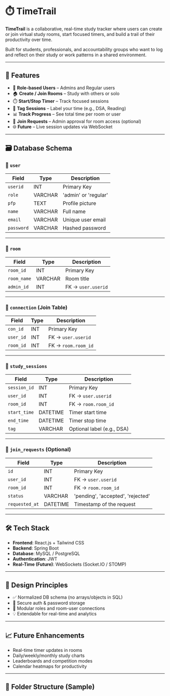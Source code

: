 # ⏱️ TimeTrail

**TimeTrail** is a collaborative, real-time study tracker where users can create or join virtual study rooms, start focused timers, and build a trail of their productivity over time.

Built for students, professionals, and accountability groups who want to log and reflect on their study or work patterns in a shared environment.

---

## 🚀 Features

- 👤 **Role-based Users** – Admins and Regular users
- 🏠 **Create / Join Rooms** – Study with others or solo
- ⏱️ **Start/Stop Timer** – Track focused sessions
- 🧠 **Tag Sessions** – Label your time (e.g., DSA, Reading)
- 📊 **Track Progress** – See total time per room or user
- 🔁 **Join Requests** – Admin approval for room access (optional)
- 🌐 **Future** – Live session updates via WebSocket

---

## 🗃️ Database Schema

### 🔹 `user`
| Field     | Type     | Description                |
|-----------|----------|----------------------------|
| `userid`  | INT      | Primary Key                |
| `role`    | VARCHAR  | 'admin' or 'regular'       |
| `pfp`     | TEXT     | Profile picture            |
| `name`    | VARCHAR  | Full name                  |
| `email`   | VARCHAR  | Unique user email          |
| `password`| VARCHAR  | Hashed password            |

---

### 🔹 `room`
| Field       | Type     | Description              |
|-------------|----------|--------------------------|
| `room_id`   | INT      | Primary Key              |
| `room_name` | VARCHAR  | Room title               |
| `admin_id`  | INT      | FK → `user.userid`       |

---

### 🔹 `connection` (Join Table)
| Field     | Type     | Description               |
|-----------|----------|---------------------------|
| `con_id`  | INT      | Primary Key               |
| `user_id` | INT      | FK → `user.userid`        |
| `room_id` | INT      | FK → `room.room_id`       |

---

### 🔹 `study_sessions`
| Field        | Type      | Description                  |
|--------------|-----------|------------------------------|
| `session_id` | INT       | Primary Key                  |
| `user_id`    | INT       | FK → `user.userid`           |
| `room_id`    | INT       | FK → `room.room_id`          |
| `start_time` | DATETIME  | Timer start time             |
| `end_time`   | DATETIME  | Timer stop time              |
| `tag`        | VARCHAR   | Optional label (e.g., DSA)   |

---

### 🔹 `join_requests` (Optional)
| Field         | Type     | Description                    |
|---------------|----------|--------------------------------|
| `id`          | INT      | Primary Key                    |
| `user_id`     | INT      | FK → `user.userid`             |
| `room_id`     | INT      | FK → `room.room_id`            |
| `status`      | VARCHAR  | 'pending', 'accepted', 'rejected' |
| `requested_at`| DATETIME | Timestamp of the request       |

---

## 🛠 Tech Stack

- **Frontend**: React.js + Tailwind CSS
- **Backend**: Spring Boot
- **Database**: MySQL / PostgreSQL
- **Authentication**: JWT
- **Real-Time (Future)**: WebSockets (Socket.IO / STOMP)

---

## 🧠 Design Principles

- ✅ Normalized DB schema (no arrays/objects in SQL)
- 🔐 Secure auth & password storage
- 🔁 Modular roles and room-user connections
- 💡 Extendable for real-time and analytics

---

## 📈 Future Enhancements

- Real-time timer updates in rooms
- Daily/weekly/monthly study charts
- Leaderboards and competition modes
- Calendar heatmaps for productivity

---

## 📁 Folder Structure (Sample)


